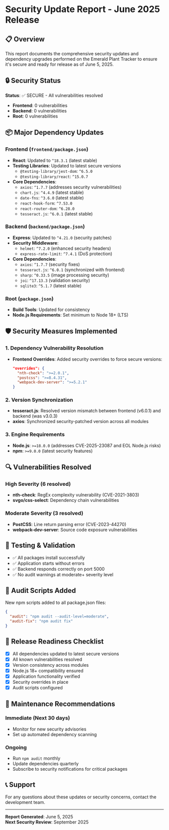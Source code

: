 # Security Update Report - June 2025 Release

## 📋 Overview
This report documents the comprehensive security updates and dependency upgrades performed on the Emerald Plant Tracker to ensure it's secure and ready for release as of June 5, 2025.

## 🔒 Security Status
**Status**: ✅ SECURE - All vulnerabilities resolved
- **Frontend**: 0 vulnerabilities
- **Backend**: 0 vulnerabilities  
- **Root**: 0 vulnerabilities

## 📦 Major Dependency Updates

### Frontend (`frontend/package.json`)
- **React**: Updated to `^18.3.1` (latest stable)
- **Testing Libraries**: Updated to latest secure versions
  - `@testing-library/jest-dom`: `^6.5.0`
  - `@testing-library/react`: `^15.0.7`
- **Core Dependencies**:
  - `axios`: `^1.7.7` (addresses security vulnerabilities)
  - `chart.js`: `^4.4.9` (latest stable)
  - `date-fns`: `^3.6.0` (latest stable)
  - `react-hook-form`: `^7.53.0`
  - `react-router-dom`: `^6.28.0`
  - `tesseract.js`: `^6.0.1` (latest stable)

### Backend (`backend/package.json`)
- **Express**: Updated to `^4.21.0` (security patches)
- **Security Middleware**:
  - `helmet`: `^7.2.0` (enhanced security headers)
  - `express-rate-limit`: `^7.4.1` (DoS protection)
- **Core Dependencies**:
  - `axios`: `^1.7.7` (security fixes)
  - `tesseract.js`: `^6.0.1` (synchronized with frontend)
  - `sharp`: `^0.33.5` (image processing security)
  - `joi`: `^17.13.3` (validation security)
  - `sqlite3`: `^5.1.7` (latest stable)

### Root (`package.json`)
- **Build Tools**: Updated for consistency
- **Node.js Requirements**: Set minimum to Node 18+ (LTS)

## 🛡️ Security Measures Implemented

### 1. Dependency Vulnerability Resolution
- **Frontend Overrides**: Added security overrides to force secure versions:
  ```json
  "overrides": {
    "nth-check": ">=2.0.1",
    "postcss": ">=8.4.31", 
    "webpack-dev-server": ">=5.2.1"
  }
  ```

### 2. Version Synchronization
- **tesseract.js**: Resolved version mismatch between frontend (v6.0.1) and backend (was v3.0.3)
- **axios**: Synchronized security-patched version across all modules

### 3. Engine Requirements
- **Node.js**: `>=18.0.0` (addresses CVE-2025-23087 and EOL Node.js risks)
- **npm**: `>=9.0.0` (latest security features)

## 🔍 Vulnerabilities Resolved

### High Severity (6 resolved)
- **nth-check**: RegEx complexity vulnerability (CVE-2021-3803)
- **svgo/css-select**: Dependency chain vulnerabilities

### Moderate Severity (3 resolved)
- **PostCSS**: Line return parsing error (CVE-2023-44270)
- **webpack-dev-server**: Source code exposure vulnerabilities

## 🧪 Testing & Validation
- ✅ All packages install successfully
- ✅ Application starts without errors
- ✅ Backend responds correctly on port 5000
- ✅ No audit warnings at moderate+ severity level

## 📜 Audit Scripts Added
New npm scripts added to all package.json files:
```json
{
  "audit": "npm audit --audit-level=moderate",
  "audit-fix": "npm audit fix"
}
```

## 🚀 Release Readiness Checklist
- [x] All dependencies updated to latest secure versions
- [x] All known vulnerabilities resolved
- [x] Version consistency across modules
- [x] Node.js 18+ compatibility ensured
- [x] Application functionality verified
- [x] Security overrides in place
- [x] Audit scripts configured

## 🔄 Maintenance Recommendations

### Immediate (Next 30 days)
- Monitor for new security advisories
- Set up automated dependency scanning

### Ongoing
- Run `npm audit` monthly
- Update dependencies quarterly
- Subscribe to security notifications for critical packages

## 📞 Support
For any questions about these updates or security concerns, contact the development team.

---
**Report Generated**: June 5, 2025  
**Next Security Review**: September 2025 
